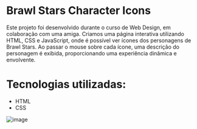 # Brawl Stars Character Icons

Este projeto foi desenvolvido durante o curso de Web Design, em colaboração com uma amiga. Criamos uma página interativa utilizando HTML, CSS e JavaScript, onde é possível ver ícones dos personagens de Brawl Stars. Ao passar o mouse sobre cada ícone, uma descrição do personagem é exibida, proporcionando uma experiência dinâmica e envolvente.

# Tecnologias utilizadas:

- HTML
- CSS

![image](https://github.com/beatrizveloso/brawl-stars-icons/assets/156534028/d76071fb-a21b-4aef-b63e-28ea64b2bab8)

